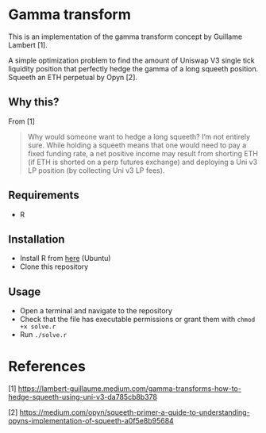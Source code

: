 # Gamma transform

This is an implementation of the gamma transform concept by Guillame Lambert [1]. 

A simple optimization problem to find the amount of Uniswap V3 single tick liquidity position that perfectly hedge the gamma of a long squeeth position.
Squeeth an ETH perpetual by Opyn [2].  

## Why this? 

From [1]
> Why would someone want to hedge a long squeeth? I’m not entirely sure. While holding a squeeth means that one would need to pay a fixed funding rate, a net positive income may result from shorting ETH (if ETH is shorted on a perp futures exchange) and deploying a Uni v3 LP position (by collecting Uni v3 LP fees).

## Requirements

- R

## Installation

- Install R from [here](https://cran.r-project.org/bin/linux/ubuntu/) (Ubuntu)
- Clone this repository

## Usage

- Open a terminal and navigate to the repository
- Check that the file has executable permissions or grant them with `chmod +x solve.r`
- Run `./solve.r`


# References

[1] https://lambert-guillaume.medium.com/gamma-transforms-how-to-hedge-squeeth-using-uni-v3-da785cb8b378

[2] https://medium.com/opyn/squeeth-primer-a-guide-to-understanding-opyns-implementation-of-squeeth-a0f5e8b95684